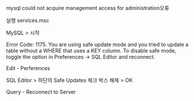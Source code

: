mysql could not acquire management access for administration오류



실행 services.msc



MySQL > 시작



Error Code: 1175. You are using safe update mode and you tried to update a table without a WHERE that uses a KEY column.  To disable safe mode, toggle the option in Preferences -> SQL Editor and reconnect.



Edit - Perferences



SQL Editor > 하단의 Safe Updates 체크 박스 해제 > OK

 

Query - Reconnect to Server
